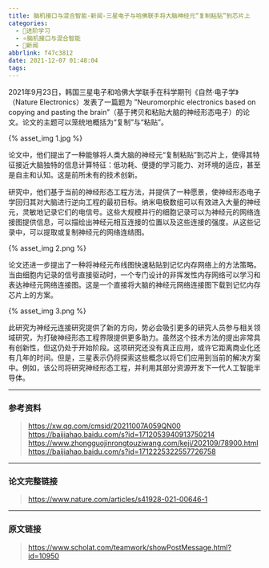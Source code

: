 ```yaml
---
title: 脑机接口与混合智能-新闻-三星电子与哈佛联手将大脑神经元“复制粘贴”到芯片上
categories:
  - 🌙进阶学习
  - ⭐脑机接口与混合智能
  - 💫新闻
abbrlink: f47c3812
date: 2021-12-07 01:48:04
tags:
---
```


2021年9月23日，韩国三星电子和哈佛大学联手在科学期刊《自然·电子学》（Nature Electronics）发表了一篇题为 ”Neuromorphic electronics based on copying and pasting the brain”（基于拷贝和粘贴大脑的神经形态电子）的论文。论文的主题可以笼统地概括为“复制”与“粘贴”。

{% asset_img 1.jpg %}

<!--more-->

论文中，他们提出了一种能够将人类大脑的神经元“复制粘贴”到芯片上，使得其特征接近大脑独特的信息计算特征：低功耗、便捷的学习能力、对环境的适应，甚至是自主和认知。这是前所未有的技术创新。

研究中，他们基于当前的神经形态工程方法，并提供了一种愿景，使神经形态电子学回归其对大脑进行逆向工程的最初目标。纳米电极数组可以有效进入大量的神经元，灵敏地记录它们的电信号。这些大规模并行的细胞记录可以为神经元的网络连接图提供信息，可以描绘出神经元相互连接的位置以及这些连接的强度。从这些记录中，可以提取或复制神经元的网络连结图。

{% asset_img 2.png %}

论文还进一步提出了一种将神经元布线图快速粘贴到记忆内存网络上的方法策略。当由细胞内记录的信号直接驱动时，一个专门设计的非挥发性内存网络可以学习和表达神经元网络连接图。这是一个直接将大脑的神经元网络连接图下载到记忆内存芯片上的方案。

{% asset_img 3.png %}

此研究为神经元连接研究提供了新的方向，势必会吸引更多的研究人员参与相关领域研究，为打破神经形态工程界限提供更多助力。虽然这个技术方法的提出非常具有创新性，但这仍处于开始阶段。这项研究还没有真正应用，或许它距离商业化还有几年的时间。但是，三星表示仍将探索这些概念以将它们应用到当前的解决方案中。例如，该公司将研究神经形态工程，并利用其部分资源开发下一代人工智能半导体。

***

### 参考资料

> <https://xw.qq.com/cmsid/20211007A059QN00>
> <https://baijiahao.baidu.com/s?id=1712053940913750214>
> <https://www.zhongguojinrongtouziwang.com/keji/202109/78900.html>
> <https://baijiahao.baidu.com/s?id=1712225322557726758>

***

### 论文完整链接

> <https://www.nature.com/articles/s41928-021-00646-1>

***

### 原文链接

> <https://www.scholat.com/teamwork/showPostMessage.html?id=10950>
